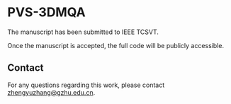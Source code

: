 # PVS-3DMQA

The manuscript has been submitted to IEEE TCSVT. 

Once the manuscript is accepted, the full code will be publicly accessible.

## Contact
For any questions regarding this work, please contact [zhengyuzhang@gzhu.edu.cn](zhengyuzhang@gzhu.edu.cn).
